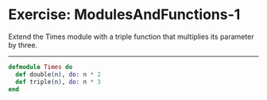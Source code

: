 # Exercise: ModulesAndFunctions-1

Extend the Times module with a triple function that multiplies its parameter by three.

---

```elixir
defmodule Times do
  def double(n), do: n * 2
  def triple(n), do: n * 3
end
```